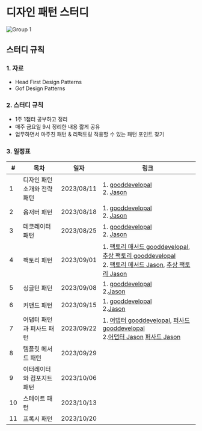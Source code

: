# 디자인 패턴 스터디
![Group 1](https://github.com/insu0929/design-patterns-study/assets/38856112/35ea6b85-7470-4368-8a2d-78d4d441adae)
## 스터디 규칙


### 1. 자료
- Head First Design Patterns
- Gof Design Patterns

### 2. 스터디 규칙
- 1주 1챕터 공부하고 정리
- 매주 금요일 9시 정리한 내용 짧게 공유
- 업무하면서 마주친 패턴 & 리팩토링 적용할 수 있는 패턴 포인트 찾기

### 3. 일정표
|#|목차|일자|링크|
|------|---|---|---|
|1|디자인 패턴 소개와 전략 패턴  |2023/08/11| 1. [gooddevelopal](https://gooddevelopal.com/01-%eb%94%94%ec%9e%90%ec%9d%b8-%ed%8c%a8%ed%84%b4-%ec%86%8c%ea%b0%9c%ec%99%80-%ec%a0%84%eb%9e%b5-%ed%8c%a8%ed%84%b4/) <br> 2. [Jason](https://argonautsfleece.tistory.com/83)|
|2|옵저버 패턴               |2023/08/18| 1. [gooddevelopal](https://gooddevelopal.com/%eb%94%94%ec%9e%90%ec%9d%b8-%ed%8c%a8%ed%84%b4-%ec%98%b5%ec%a0%80%eb%b2%84-%ed%8c%a8%ed%84%b4-observer-pattern/) <br> 2. [Jason](https://argonautsfleece.tistory.com/55) |
|3|데코레이터 패턴            |2023/08/25| 1. [gooddevelopal](https://gooddevelopal.com/%eb%94%94%ec%9e%90%ec%9d%b8-%ed%8c%a8%ed%84%b4-3-%eb%8d%b0%ec%bd%94%eb%a0%88%ec%9d%b4%ed%84%b0-%ed%8c%a8%ed%84%b4-decorator-pattern/) <br> 2. [Jason](https://argonautsfleece.tistory.com/56)|
|4|팩토리 패턴               |2023/09/01| 1. [팩토리 매서드 gooddevelopal](https://gooddevelopal.com/%eb%94%94%ec%9e%90%ec%9d%b8-%ed%8c%a8%ed%84%b4-4-1-%ed%8c%a9%ed%86%a0%eb%a6%ac-%eb%a9%94%ec%84%9c%eb%93%9c-%ed%8c%a8%ed%84%b4-factory-method-pattern/), [추상 팩토리 gooddevelopal](https://gooddevelopal.com/%eb%94%94%ec%9e%90%ec%9d%b8-%ed%8c%a8%ed%84%b4-4-2-%ec%b6%94%ec%83%81-%ed%8c%a9%ed%86%a0%eb%a6%ac-%ed%8c%a8%ed%84%b4-abstract-factory-pattern/) <br> 2. [팩토리 메서드 Jason](https://argonautsfleece.tistory.com/57), [추상 팩토리 Jason](https://argonautsfleece.tistory.com/87) | 
|5|싱글턴 패턴               |2023/09/08| 1. [gooddevelopal](https://gooddevelopal.com/%eb%94%94%ec%9e%90%ec%9d%b8-%ed%8c%a8%ed%84%b4-5-%ec%8b%b1%ea%b8%80%ed%84%b4-%ed%8c%a8%ed%84%b4singleton-pattern/) <br> 2.[Jason](https://argonautsfleece.tistory.com/58)|
|6|커맨드 패턴               |2023/09/15| 1. [gooddevelopal](https://gooddevelopal.com/%eb%94%94%ec%9e%90%ec%9d%b8-%ed%8c%a8%ed%84%b4-6-%ec%bb%a4%eb%a7%a8%eb%93%9c-%ed%8c%a8%ed%84%b4command-pattern/) <br> 2.[Jason](https://argonautsfleece.tistory.com/88)|
|7|어댑터 패턴과 퍼사드 패턴    |2023/09/22| 1. [어댑터 gooddevelopal](https://gooddevelopal.com/%eb%94%94%ec%9e%90%ec%9d%b8-%ed%8c%a8%ed%84%b4-7-1-%ec%96%b4%eb%8c%91%ed%84%b0-%ed%8c%a8%ed%84%b4-adapter-pattern/), [퍼사드 gooddevelopal](https://gooddevelopal.com/%eb%94%94%ec%9e%90%ec%9d%b8-%ed%8c%a8%ed%84%b4-7-2-%ed%8d%bc%ec%82%ac%eb%93%9c-%ed%8c%a8%ed%84%b4-facade-pattern/) <br> 2.[어댑터 Jason](https://argonautsfleece.tistory.com/60) [퍼사드 Jason](https://argonautsfleece.tistory.com/61)|
|8|템플릿 메서드 패턴          |2023/09/29| |
|9|이터레이터와 컴포지트 패턴    |2023/10/06| |
|10|스테이트 패턴             |2023/10/13| |
|11|프록시 패턴              |2023/10/20| |
